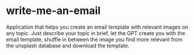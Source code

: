 # write-me-an-email
Application that helps you create an email template with relevant images on any topic. Just describe your topic in brief, let the GPT create you with the email template, shuffle in between the image you find more relevant from the unsplash database and download the template.
